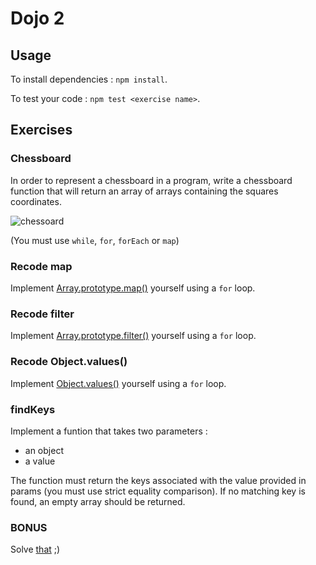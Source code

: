 # Dojo 2

## Usage

To install dependencies : `npm install`.

To test your code : `npm test <exercise name>`.

## Exercises

### Chessboard

In order to represent a chessboard in a program, write a chessboard function that will return an array of arrays containing the squares coordinates.

![chessoard](https://www.chess-poster.com/english/learn_chess/notation/images/coordinates_2.gif)

(You must use `while`, `for`, `forEach` or `map`)

### Recode map

Implement [Array.prototype.map()](https://developer.mozilla.org/en-US/docs/Web/JavaScript/Reference/Global_Objects/Array/map) yourself using a `for` loop.

### Recode filter

Implement [Array.prototype.filter()](https://developer.mozilla.org/en-US/docs/Web/JavaScript/Reference/Global_Objects/Array/filter) yourself using a `for` loop.


### Recode Object.values()

Implement [Object.values()](https://developer.mozilla.org/en-US/docs/Web/JavaScript/Reference/Global_objects/Object/values) yourself using a `for` loop.

### findKeys

Implement a funtion that takes two parameters : 
- an object
- a value

The function must return the keys associated with the value provided in params (you must use strict equality comparison). If no matching key is found, an empty array should be returned.

### BONUS

Solve [that](https://questionsacm.isograd.com/codecontest/pdf/237_YaHourtsCOLOre_en.pdf) ;)
